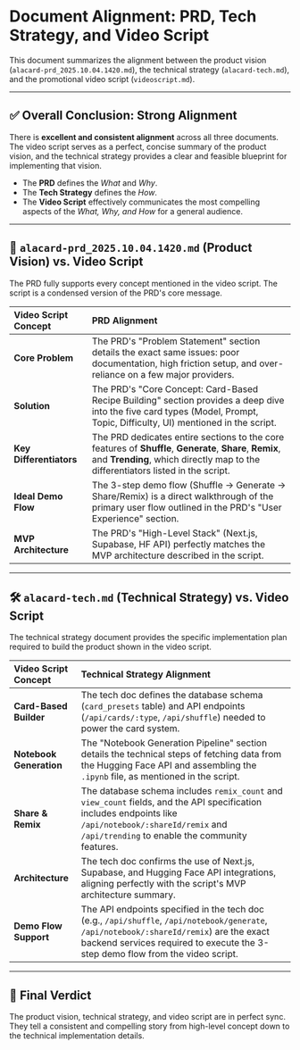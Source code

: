 # Document Alignment: PRD, Tech Strategy, and Video Script

This document summarizes the alignment between the product vision (`alacard-prd_2025.10.04.1420.md`), the technical strategy (`alacard-tech.md`), and the promotional video script (`videoscript.md`).

---

## ✅ Overall Conclusion: Strong Alignment

There is **excellent and consistent alignment** across all three documents. The video script serves as a perfect, concise summary of the product vision, and the technical strategy provides a clear and feasible blueprint for implementing that vision.

- The **PRD** defines the *What* and *Why*.
- The **Tech Strategy** defines the *How*.
- The **Video Script** effectively communicates the most compelling aspects of the *What, Why, and How* for a general audience.

---

## 📄 `alacard-prd_2025.10.04.1420.md` (Product Vision) vs. Video Script

The PRD fully supports every concept mentioned in the video script. The script is a condensed version of the PRD's core message.

| Video Script Concept | PRD Alignment |
| :--- | :--- |
| **Core Problem** | The PRD's "Problem Statement" section details the exact same issues: poor documentation, high friction setup, and over-reliance on a few major providers. |
| **Solution** | The PRD's "Core Concept: Card-Based Recipe Building" section provides a deep dive into the five card types (Model, Prompt, Topic, Difficulty, UI) mentioned in the script. |
| **Key Differentiators** | The PRD dedicates entire sections to the core features of **Shuffle**, **Generate**, **Share**, **Remix**, and **Trending**, which directly map to the differentiators listed in the script. |
| **Ideal Demo Flow** | The 3-step demo flow (Shuffle → Generate → Share/Remix) is a direct walkthrough of the primary user flow outlined in the PRD's "User Experience" section. |
| **MVP Architecture** | The PRD's "High-Level Stack" (Next.js, Supabase, HF API) perfectly matches the MVP architecture described in the script. |

---

## 🛠️ `alacard-tech.md` (Technical Strategy) vs. Video Script

The technical strategy document provides the specific implementation plan required to build the product shown in the video script.

| Video Script Concept | Technical Strategy Alignment |
| :--- | :--- |
| **Card-Based Builder** | The tech doc defines the database schema (`card_presets` table) and API endpoints (`/api/cards/:type`, `/api/shuffle`) needed to power the card system. |
| **Notebook Generation** | The "Notebook Generation Pipeline" section details the technical steps of fetching data from the Hugging Face API and assembling the `.ipynb` file, as mentioned in the script. |
| **Share & Remix** | The database schema includes `remix_count` and `view_count` fields, and the API specification includes endpoints like `/api/notebook/:shareId/remix` and `/api/trending` to enable the community features. |
| **Architecture** | The tech doc confirms the use of Next.js, Supabase, and Hugging Face API integrations, aligning perfectly with the script's MVP architecture summary. |
| **Demo Flow Support** | The API endpoints specified in the tech doc (e.g., `/api/shuffle`, `/api/notebook/generate`, `/api/notebook/:shareId/remix`) are the exact backend services required to execute the 3-step demo flow from the video script. |

---

## 🎯 Final Verdict

The product vision, technical strategy, and video script are in perfect sync. They tell a consistent and compelling story from high-level concept down to the technical implementation details.
